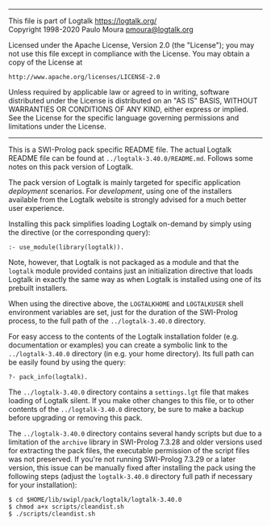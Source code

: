 ________________________________________________________________________

This file is part of Logtalk <https://logtalk.org/>  
Copyright 1998-2020 Paulo Moura <pmoura@logtalk.org>

Licensed under the Apache License, Version 2.0 (the "License");
you may not use this file except in compliance with the License.
You may obtain a copy of the License at

    http://www.apache.org/licenses/LICENSE-2.0

Unless required by applicable law or agreed to in writing, software
distributed under the License is distributed on an "AS IS" BASIS,
WITHOUT WARRANTIES OR CONDITIONS OF ANY KIND, either express or implied.
See the License for the specific language governing permissions and
limitations under the License.
________________________________________________________________________


This is a SWI-Prolog pack specific README file. The actual Logtalk
README file can be found at `../logtalk-3.40.0/README.md`. Follows
some notes on this pack version of Logtalk.

The pack version of Logtalk is mainly targeted for specific application
*deployment* scenarios. For *development*, using one of the installers
available from the Logtalk website is strongly advised for a much better
user experience.

Installing this pack simplifies loading Logtalk on-demand by simply
using the directive (or the corresponding query):

	:- use_module(library(logtalk)).

Note, however, that Logtalk is not packaged as a module and that the
`logtalk` module provided contains just an initialization directive
that loads Logtalk in exactly the same way as when Logtalk is installed
using one of its prebuilt installers.

When using the directive above, the `LOGTALKHOME` and `LOGTALKUSER`
shell environment variables are set, just for the duration of the
SWI-Prolog process, to the full path of the `../logtalk-3.40.0`
directory.

For easy access to the contents of the Logtalk installation folder
(e.g. documentation or examples) you can create a symbolic link to the
`../logtalk-3.40.0` directory (in e.g. your home directory). Its full
path can be easily found by using the query:

	?- pack_info(logtalk).

The `../logtalk-3.40.0` directory contains a `settings.lgt` file that
makes loading of Logtalk silent. If you make other changes to this file,
or to other contents of the `../logtalk-3.40.0` directory, be sure to
make a backup before upgrading or removing this pack.

The `../logtalk-3.40.0` directory contains several handy scripts but due
to a limitation of the `archive` library in SWI-Prolog 7.3.28 and older
versions used for extracting the pack files, the executable permission
of the script files was not preserved. If you're not running SWI-Prolog
7.3.29 or a later version, this issue can be manually fixed after installing
the pack using the following steps (adjust the `logtalk-3.40.0` directory
full path if necessary for your installation):

	$ cd $HOME/lib/swipl/pack/logtalk/logtalk-3.40.0
	$ chmod a+x scripts/cleandist.sh
	$ ./scripts/cleandist.sh

